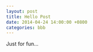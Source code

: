 ```yaml
---
layout: post
title: Hello Post
date: 2014-04-24 14:00:00 +0800
categories: bbb
---
```


Just for fun...